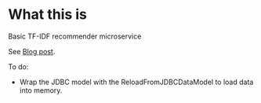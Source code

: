 # What this is
Basic TF-IDF recommender microservice

See [Blog post](https://scaledmarkets.blogspot.com/2017/12/creating-recommender-microservice-in.html).

To do:

 * Wrap the JDBC model with the ReloadFromJDBCDataModel to load data into memory.

